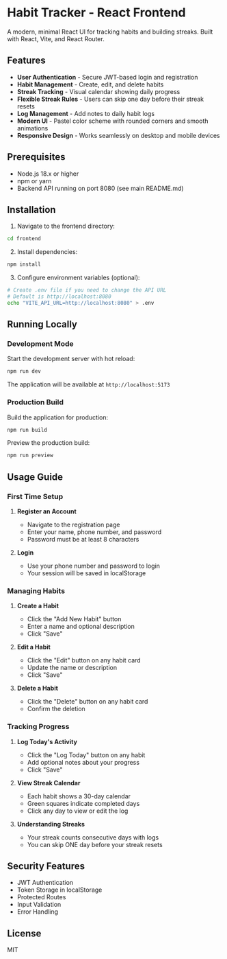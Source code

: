 # Habit Tracker - React Frontend

A modern, minimal React UI for tracking habits and building streaks. Built with React, Vite, and React Router.

## Features

- **User Authentication** - Secure JWT-based login and registration
- **Habit Management** - Create, edit, and delete habits
- **Streak Tracking** - Visual calendar showing daily progress
- **Flexible Streak Rules** - Users can skip one day before their streak resets
- **Log Management** - Add notes to daily habit logs
- **Modern UI** - Pastel color scheme with rounded corners and smooth animations
- **Responsive Design** - Works seamlessly on desktop and mobile devices

## Prerequisites

- Node.js 18.x or higher
- npm or yarn
- Backend API running on port 8080 (see main README.md)

## Installation

1. Navigate to the frontend directory:
```bash
cd frontend
```

2. Install dependencies:
```bash
npm install
```

3. Configure environment variables (optional):
```bash
# Create .env file if you need to change the API URL
# Default is http://localhost:8080
echo "VITE_API_URL=http://localhost:8080" > .env
```

## Running Locally

### Development Mode

Start the development server with hot reload:

```bash
npm run dev
```

The application will be available at `http://localhost:5173`

### Production Build

Build the application for production:

```bash
npm run build
```

Preview the production build:

```bash
npm run preview
```

## Usage Guide

### First Time Setup

1. **Register an Account**
   - Navigate to the registration page
   - Enter your name, phone number, and password
   - Password must be at least 8 characters

2. **Login**
   - Use your phone number and password to login
   - Your session will be saved in localStorage

### Managing Habits

1. **Create a Habit**
   - Click the "Add New Habit" button
   - Enter a name and optional description
   - Click "Save"

2. **Edit a Habit**
   - Click the "Edit" button on any habit card
   - Update the name or description
   - Click "Save"

3. **Delete a Habit**
   - Click the "Delete" button on any habit card
   - Confirm the deletion

### Tracking Progress

1. **Log Today's Activity**
   - Click the "Log Today" button on any habit
   - Add optional notes about your progress
   - Click "Save"

2. **View Streak Calendar**
   - Each habit shows a 30-day calendar
   - Green squares indicate completed days
   - Click any day to view or edit the log

3. **Understanding Streaks**
   - Your streak counts consecutive days with logs
   - You can skip ONE day before your streak resets

## Security Features

- JWT Authentication
- Token Storage in localStorage
- Protected Routes
- Input Validation
- Error Handling

## License

MIT
